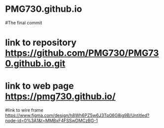 # PMG730.github.io
#The final commit
# link to repository https://github.com/PMG730/PMG730.github.io.git

# link to web page  https://pmg730.github.io/
#link to wire frame https://www.figma.com/design/h8Wh6PZ5w6J3Tp06G8ig9B/Untitled?node-id=0%3A1&t=MMBxF4FSSwDMCzBG-1
